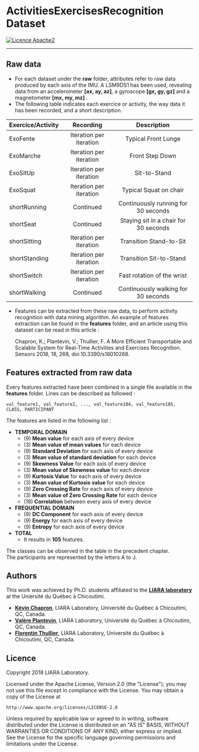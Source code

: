# ActivitiesExercisesRecognition Dataset

[![Licence Apache2](https://img.shields.io/hexpm/l/plug.svg)](http://www.apache.org/licenses/LICENSE-2.0)

---

Raw data
---

* For each dataset under the **raw** folder, attributes refer to raw data produced by each axis of the IMU. A LSM9DS1 has been used, revealing data from an accelerometer **[ax, ay, az]**, a gyroscope **[gx, gy, gz]** and a magnetometer **[mx, my, mz]** .
* The following table indicates each exercice or activity, the way data it has been recorded, and a short description.  

| Exercice/Activity         | Recording                 | Description                           |    
| -------------             |:-------------:            |:-----:                                |
| ExoFente                  | Iteration per iteration   | Typical Front Lunge                   |
| ExoMarche                 | Iteration per iteration   | Front Step Down                       |    
| ExoSitUp                  | Iteration per iteration   | Sit-to-Stand                          |
| ExoSquat                  | Iteration per iteration   | Typical Squat on chair                |
| shortRunning              | Continued                 | Continuously running for 30 seconds   |
| shortSeat                 | Continued                 | Staying sit in a chair for 30 seconds |
| shortSitting              | Iteration per iteration   | Transition Stand-to-Sit               |
| shortStanding             | Iteration per iteration   | Transition Sit-to-Stand               |
| shortSwitch               | Iteration per iteration   | Fast rotation of the wrist            |
| shortWalking              | Continued                 | Continuously walking for 30 seconds   |

* Features can be extracted from these raw data, to perform activity recognition with data mining algorithm. An example of features extraction can be found in the **features** folder, and an article using this dataset can be read in this article :


    Chapron, K.; Plantevin, V.; Thullier, F. A More Efficient Transportable and Scalable System for Real-Time Activities and Exercises Recognition. Sensors 2018, 18, 268, doi:10.3390/s18010268. 

Features extracted from raw data
---

Every features extracted have been combined in a single file available in the **features** folder. Lines can be described as followed : 

    val_feature1, val_feature2, ..., val_feature104, val_feature105, CLASS, PARTICIPANT

The features are listed in the following list : 
* **TEMPORAL DOMAIN**
    * (9) **Mean value** for each axis of every device
    * (3) **Mean value of mean values** for each device
    * (9) **Standard Deviation** for each axis of every device
    * (3) **Mean value of standard deviation** for each device
    * (9) **Skewness Value** for each axis of every device
    * (3) **Mean value of Skewness value** for each device
    * (9) **Kurtosis Value** for each axis of every device
    * (3) **Mean value of Kurtosis value** for each device
    * (9) **Zero Crossing Rate** for each axis of every device
    * (3) **Mean value of Zero Crossing Rate** for each device
    * (18) **Correlation** between every axis of every device
* **FREQUENTIAL DOMAIN**
    * (9) **DC Component** for each axis of every device
    * (9) **Energy** for each axis of every device
    * (9) **Entropy** for each axis of every device
* **TOTAL**
    * It results in **105** features.
  
The classes can be observed in the table in the precedent chapter.  
The participants are represented by the letters A to J.


Authors
---
This work was achieved by Ph.D. students affiliated to the **[LIARA laboratory](http://liara.uqac.ca/)** at the Uniersité du Québec à Chicoutimi.

* __[Kévin Chapron](kevin.chapron1@uqac.ca)__, LIARA Laboratory, Université du Québec à Chicoutimi, QC, Canada.
* __[Valère Plantevin](valere.plantevin1@uqac.ca)__, LIARA Laboratory, Université du Québec à Chicoutimi, QC, Canada.
* __[Florentin Thullier](florentin.thullier1@uqac.ca)__, LIARA Laboratory, Université du Québec à Chicoutimi, QC, Canada.

Licence
---
Copyright 2018 LIARA Laboratory.

Licensed under the Apache License, Version 2.0 (the "License");
you may not use this file except in compliance with the License.
You may obtain a copy of the License at

    http://www.apache.org/licenses/LICENSE-2.0

Unless required by applicable law or agreed to in writing, software
distributed under the License is distributed on an "AS IS" BASIS,
WITHOUT WARRANTIES OR CONDITIONS OF ANY KIND, either express or implied.
See the License for the specific language governing permissions and
limitations under the License.